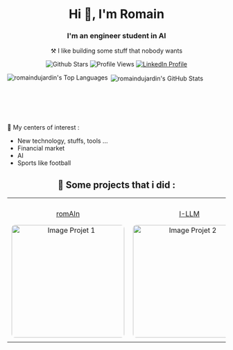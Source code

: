 
<h1 align="center">Hi 👋, I'm Romain</h1>
<h3 align="center">I'm an engineer student in AI</h3>
<p align="center">⚒️ I like building some stuff that nobody wants</p>


<p align="center" >
  <img src="https://img.shields.io/github/stars/romaindujardin?&style=flat" alt="Github Stars" />
  <img src="https://komarev.com/ghpvc/?username=romaindujardin&color=green" alt="Profile Views" />
  <a href="https://www.linkedin.com/in/dujardin-romain/"> <img src="https://img.shields.io/badge/LinkedIn-0A66C2?style=flat&logo=linkedin&logoColor=white" alt="LinkedIn Profile" /></a>
</p>

<!-- Section Stats GitHub : Remplace [Ton Username GitHub] DEUX FOIS -->
<p>
  <img align="left"src="https://github-readme-stats.vercel.app/api/top-langs?username=romaindujardin&show_icons=true&locale=en&layout=compact" alt="romaindujardin's Top Languages" />
</p>
<p> <img align="center" src="https://github-readme-stats.vercel.app/api?username=romaindujardin&show_icons=true&locale=en" alt="romaindujardin's GitHub Stats" /></p>
<!-- Note : J'ai changé locale=en à locale=fr pour avoir les titres en français -->
<br><br><br><br> <!-- Ajout de sauts de ligne pour mieux séparer les sections -->

<!-- Section Intérêts : Adapte la liste à tes propres intérêts -->
<p align="left">👀 My centers of interest :
  <ul>
    <li>New technology, stuffs, tools ...</li>
    <li>Financial market</li>
    <li>AI</li>
    <li>Sports like football</li>
  </ul>
</p>

<!-- Section Projets Mis en Avant : Adapte cette section avec TES projets -->
<h2 align="center">🚀 Some projects that i did :</h2>
<table align="center">
  <tr>
    <!-- Projet 1 -->
    <td align="center" style="padding: 10px;">
      <!-- Remplace [URL de ton Repo 1] par le lien vers ton projet -->
      <a href="https://github.com/Romaindujardin/romAIn">
        <!-- Remplace [Nom de ton Repo 1] par le nom de ton projet -->
        <p>romAIn</p>
        <!-- Remplace [URL Image Projet 1] par une URL d'image représentative (logo, screenshot...). Tu peux l'héberger dans ton repo. -->
        <img src="https://github.com/user-attachments/assets/a40be7e6-0144-4904-92c4-a35a88917500" alt="Image Projet 1" style="width: 260px; border-radius: 8px;" />
      </a>
    </td>
    <!-- Projet 2 -->
    <td align="center" style="padding: 10px;">
      <!-- Remplace [URL de ton Repo 2] -->
      <a href="https://github.com/Project-Group-AI/I-LLM">
        <!-- Remplace [Nom de ton Repo 2] -->
        <p>I-LLM</p>
        <!-- Remplace [URL Image Projet 2] -->
        <img src="https://github.com/user-attachments/assets/1783633f-4126-47a2-ac3b-99e9e54d0271" alt="Image Projet 2" style="width: 260px; border-radius: 8px;" />
      </a>
    </td>
    <!-- Projet 3 (Optionnel, tu peux en mettre plus ou moins) -->
    <td align="center" style="padding: 10px;">
       <!-- Remplace [URL de ton Repo 3] -->
      <a href="https://github.com/Romaindujardin/NLP-Classification">
         <!-- Remplace [Nom de ton Repo 3] -->
        <p>Classification LSTM</p>
         <!-- Remplace [URL Image Projet 3] -->
        <img src="https://github.com/user-attachments/assets/f93e3460-dff4-4dda-9664-15af2e5c13fd" alt="Image Projet 3" style="width: 260px; border-radius: 8px;" />
      </a>
    </td>
  </tr>
  <!-- Tu peux ajouter d'autres lignes <tr>...</tr> pour plus de projets -->
</table>
